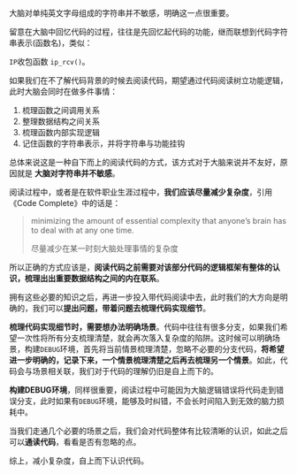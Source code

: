大脑对单纯英文字母组成的字符串并不敏感，明确这一点很重要。

留意在大脑中回忆代码的过程，往往是先回忆起代码的功能，继而联想到代码字符串表示(函数名)，类似：

`IP`收包函数 `ip_rcv()`。



如果我们在不了解代码背景的时候去阅读代码，期望通过代码阅读树立功能逻辑，此时大脑会同时在做多件事情：

1. 梳理函数之间调用关系
2. 整理数据结构之间关系
3. 梳理函数内部实现逻辑
4. 记住函数的字符串表示，并将字符串与功能挂钩

总体来说这是一种自下而上的阅读代码的方式，该方式对于大脑来说并不友好，原因就是 **大脑对字符串并不敏感**。



阅读过程中，或者是在软件职业生涯过程中，**我们应该尽量减少复杂度**，引用《Code Complete》中的话是：

> minimizing the amount of essential complexity that anyone’s brain has to deal with at any one time.
>
> 尽量减少在某一时刻大脑处理事情的复杂度



所以正确的方式应该是，**阅读代码之前需要对该部分代码的逻辑框架有整体的认识，梳理出出重要数据结构之间的内在联系**。

拥有这些必要的知识之后，再进一步投入带代码阅读中去，此时我们的大方向是明确的，我们可以**提出问题，带着问题去梳理代码实现细节**。

**梳理代码实现细节时，需要想办法明确场景**。代码中往往有很多分支，如果我们希望一次性将所有分支梳理清楚，就会再次落入复杂度的陷阱。这时候可以明确场景，构建`DEBUG`环境，首先将当前情景梳理清楚，忽略不必要的分支代码，**将希望进一步明确的，记录下来，一个情景梳理清楚之后再去梳理另一个情景**。如此，代码会与场景相关联，我们对于代码的理解仍旧是自上而下的。

**构建DEBUG环境**，同样很重要，阅读过程中可能因为大脑逻辑错误将代码走到错误分支，此时如果有`DEBUG`环境，能够及时纠错，不会长时间陷入到无效的脑力损耗中。



当我们走通几个必要的场景之后，我们会对代码整体有比较清晰的认识，如此之后可以**通读代码**，看看是否有忽略的点。



综上，减小复杂度，自上而下认识代码。
